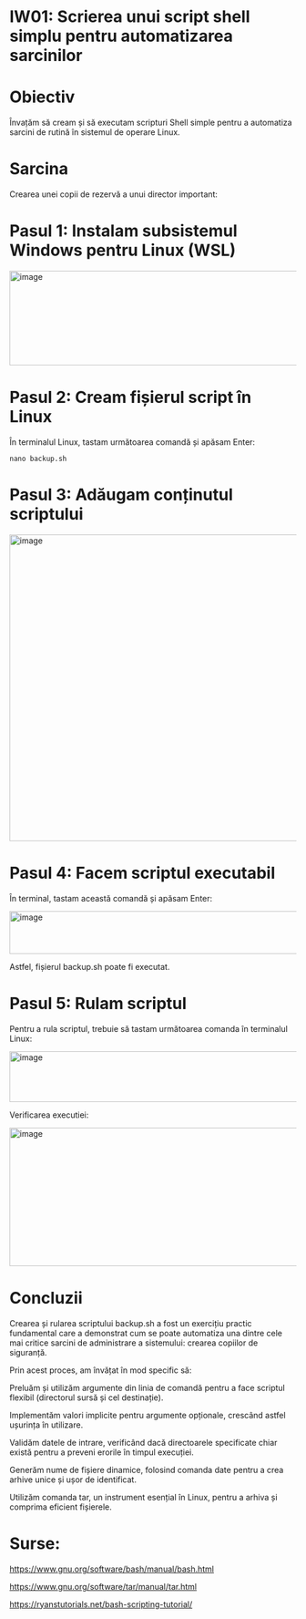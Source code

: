 # IW01: Scrierea unui script shell simplu pentru automatizarea sarcinilor

# Obiectiv

Învațăm să cream și să executam scripturi Shell simple pentru a automatiza sarcini de rutină în sistemul de operare Linux.

# Sarcina

Crearea unei copii de rezervă a unui director important:

# Pasul 1: Instalam subsistemul Windows pentru Linux (WSL)

<img width="974" height="166" alt="image" src="https://github.com/user-attachments/assets/42ae91ad-fdf7-461e-b18a-d736e168e15e" />

# Pasul 2: Cream fișierul script în Linux

În terminalul Linux, tastam următoarea comandă și apăsam Enter:

```
nano backup.sh
```

# Pasul 3: Adăugam conținutul scriptului

<img width="974" height="538" alt="image" src="https://github.com/user-attachments/assets/8150ef0c-8c09-4243-a3f7-2afc96f33d6f" />

# Pasul 4: Facem scriptul executabil

În terminal, tastam această comandă și apăsam Enter:

<img width="808" height="75" alt="image" src="https://github.com/user-attachments/assets/9cc37ba9-87c8-4dd8-b0a7-460a04468aec" />

Astfel, fișierul backup.sh poate fi executat.

# Pasul 5: Rulam scriptul

Pentru a rula scriptul, trebuie să tastam următoarea comanda în terminalul Linux:

<img width="974" height="89" alt="image" src="https://github.com/user-attachments/assets/7a13b380-f6ca-4927-96c0-04c7f2863b28" />

Verificarea executiei:

<img width="974" height="243" alt="image" src="https://github.com/user-attachments/assets/375277c9-8728-46db-a1f2-1d348d3098f2" />

# Concluzii

Crearea și rularea scriptului backup.sh a fost un exercițiu practic fundamental care a demonstrat cum se poate automatiza una dintre cele mai critice sarcini de administrare a sistemului: crearea copiilor de siguranță.

Prin acest proces, am învățat în mod specific să:

Preluăm și utilizăm argumente din linia de comandă pentru a face scriptul flexibil (directorul sursă și cel destinație).

Implementăm valori implicite pentru argumente opționale, crescând astfel ușurința în utilizare.

Validăm datele de intrare, verificând dacă directoarele specificate chiar există pentru a preveni erorile în timpul execuției.

Generăm nume de fișiere dinamice, folosind comanda date pentru a crea arhive unice și ușor de identificat.

Utilizăm comanda tar, un instrument esențial în Linux, pentru a arhiva și comprima eficient fișierele.

# Surse: 

https://www.gnu.org/software/bash/manual/bash.html

https://www.gnu.org/software/tar/manual/tar.html

https://ryanstutorials.net/bash-scripting-tutorial/
